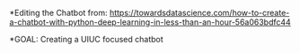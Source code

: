 *Editing the Chatbot from: https://towardsdatascience.com/how-to-create-a-chatbot-with-python-deep-learning-in-less-than-an-hour-56a063bdfc44

*GOAL: Creating a UIUC focused chatbot
